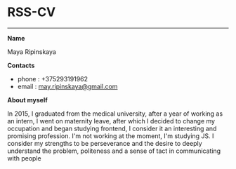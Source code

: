 # RSS-CV
<hr>

__Name__

Maya Ripinskaya

__Contacts__

- phone : +375293191962
- email : may.ripinskaya@gmail.com

__About myself__

In 2015, I graduated from the medical university, after a year of working as an intern, I went on maternity leave, after which I decided to change my occupation and began studying frontend, I consider it an interesting and promising profession. I'm not working at the moment, I'm studying JS. I consider my strengths to be perseverance and the desire to deeply understand the problem, politeness and a sense of tact in communicating with people
